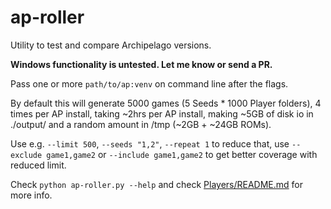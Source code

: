 # ap-roller

Utility to test and compare Archipelago versions.

**Windows functionality is untested. Let me know or send a PR.**

Pass one or more `path/to/ap:venv` on command line after the flags.

By default this will generate 5000 games (5 Seeds * 1000 Player folders), 4 times per AP install,
taking ~2hrs per AP install, making ~5GB of disk io in ./output/ and a random amount in /tmp (~2GB + ~24GB ROMs).

Use e.g. `--limit 500`, `--seeds "1,2"`, `--repeat 1` to reduce that,
use `--exclude game1,game2` or `--include game1,game2` to get better coverage with reduced limit.

Check `python ap-roller.py --help` and check [Players/README.md](Players/README.md) for more info.
